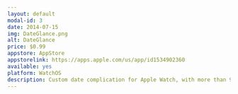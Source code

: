 ```yaml
---
layout: default
modal-id: 3
date: 2014-07-15
img: DateGlance.png
alt: DateGlance
price: $0.99
appstore: AppStore
appstorelink: https://apps.apple.com/us/app/id1534902360
available: yes
platform: WatchOS
description: Custom date complication for Apple Watch, with more than 900 possible format combinations.
---
```

